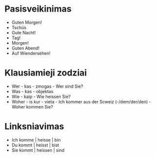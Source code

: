 
# Pasisveikinimas

-  Guten Morgen!
-  Tschüs
-  Gute Nacht!
-  Tag!
-  Morgen!
-  Guten Abend!
-  Auf Wiendersehen!


# Klausiamieji zodziai

-  Wer - kas - zmogas - Wer sind Sie?
-  Was - kas - objektas
-  Wie - kaip - Wie heissen Sie?
-  Woher - is kur - vieta - Ich kommer aus der Scweiz (-/dem/der/den) - Woher kommen Sie?




# Linksniavimas

- Ich komme | heisse | bin
- Du kommt | heisst | bist
- Sie kommt | heissen | sind


